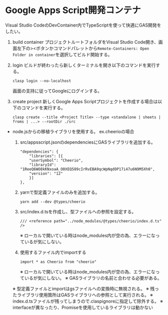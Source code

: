 # Google Apps Script開発コンテナ
Visual Studio CodeのDevContainer内でTypeScriptを使って快適にGAS開発をしたい。

1. build container
    プロジェクトルートフォルダをVisual Studio Code開き、画面左下の><ボタンかコマンドパレットから`Remote-Containers: Open Folder in container`を選択してビルド開始する。

1. login
    ビルドが終わったら新しくターミナルを開き以下のコマンドを実行する。
    ```
    clasp login --no-localhost
    ```
    画面の支持に従ってGoogleにログインする。

1. create project
    新しくGoogle Apps Scriptプロジェクトを作成する場合は以下のコマンドを実行する。
    ```
    clasp create --title <Project Title> --type <standalone | sheets | froms | ...> --rootDir ./src
    ```

- node.jsからの移植ライブラリを使用する。
    ex.cheerioの場合
    1. src/appsscript.jsonのdependenciesにGASライブラリを追加する。
        ```
        "dependencies": {
            "libraries": [{
            "userSymbol": "Cheerio",
            "libraryId": "1ReeQ6WO8kKNxoaA_O0XEQ589cIrRvEBA9qcWpNqdOP17i47u6N9M5Xh0",
            "version": "12"
            }]
        },
        ```
    1. yarnで型定義ファイルのみを追加する。
        ```
        yarn add --dev @types/cheerio
        ```

    1. src/index.d.tsを作成し、型ファイルへの参照を設定する。
        ```
        /// <reference path="../node_modules/@types/cheerio/index.d.ts" />
        ```
        ※ ローカルで開いている時はnode_modules内が空の為、エラーになっているが気にしない。

    1. 使用するファイル内でimportする
        ```
        import * as Cheerio from "cheerio"
        ```
        ※ ローカルで開いている時はnode_modules内が空の為、エラーになっているが気にしない。
        ※ GASライブラリの名前と合わせる必要がある。

    ※ 型定義ファイルとimportはgsファイルへの変換時に無視される。
    ※ 残ったライブラリ使用箇所はGASライブラリへの参照として実行される。
    ※ index.d.tsファイルが残ってしまうので.claspignoreに指定して除外する。
    ※ interfaceが異なったり、Promiseを使用しているライブラリは動かない